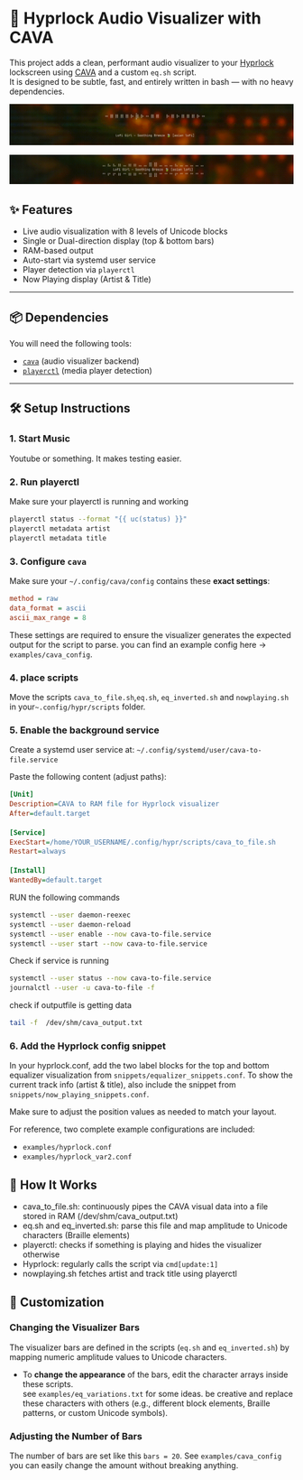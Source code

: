 # 🎵 Hyprlock Audio Visualizer with CAVA

This project adds a clean, performant audio visualizer to your [Hyprlock](https://github.com/hyprwm/hyprlock) lockscreen using [CAVA](https://github.com/karlstav/cava) and a custom `eq.sh` script.  
It is designed to be subtle, fast, and entirely written in bash — with no heavy dependencies.

![Preview](equalizer_demo1.gif)

![Preview](equalizer_demo2.gif)


## ✨ Features

- Live audio visualization with 8 levels of Unicode blocks
- Single or Dual-direction display (top & bottom bars)
- RAM-based output
- Auto-start via systemd user service
- Player detection via `playerctl`
- Now Playing display (Artist & Title)

---

## 📦 Dependencies

You will need the following tools:

- [`cava`](https://github.com/karlstav/cava) (audio visualizer backend)
- [`playerctl`](https://github.com/altdesktop/playerctl) (media player detection)

---

## 🛠️ Setup Instructions

### 1. Start Music
Youtube or something. It makes testing easier.

### 2. Run playerctl
Make sure your playerctl is running and working
```bash
playerctl status --format "{{ uc(status) }}"
playerctl metadata artist
playerctl metadata title
```

### 3. Configure `cava`

Make sure your `~/.config/cava/config` contains these **exact settings**:
```ini
method = raw
data_format = ascii
ascii_max_range = 8
```
These settings are required to ensure the visualizer generates the expected output for the script to parse.
you can find an example config here -> `examples/cava_config`.

### 4. place scripts
Move the scripts `cava_to_file.sh`,`eq.sh`, `eq_inverted.sh` and `nowplaying.sh` in your`~.config/hypr/scripts` folder.

### 5. Enable the background service
Create a systemd user service at:
```~/.config/systemd/user/cava-to-file.service```

Paste the following content (adjust paths):
```ini
[Unit]
Description=CAVA to RAM file for Hyprlock visualizer
After=default.target

[Service]
ExecStart=/home/YOUR_USERNAME/.config/hypr/scripts/cava_to_file.sh
Restart=always

[Install]
WantedBy=default.target
```

RUN the following commands
```bash
systemctl --user daemon-reexec
systemctl --user daemon-reload
systemctl --user enable --now cava-to-file.service
systemctl --user start --now cava-to-file.service
```
Check if service is running
```bash
systemctl --user status --now cava-to-file.service
journalctl --user -u cava-to-file -f
```
check if outputfile is getting data
```bash
tail -f  /dev/shm/cava_output.txt
```

### 6. Add the Hyprlock config snippet
In your hyprlock.conf, add the two label blocks for the top and bottom equalizer visualization from `snippets/equalizer_snippets.conf`.
To show the current track info (artist & title), also include the snippet from `snippets/now_playing_snippets.conf`.

Make sure to adjust the position values as needed to match your layout.

For reference, two complete example configurations are included:
- `examples/hyprlock.conf`
- `examples/hyprlock_var2.conf`

## 🧠 How It Works
- cava_to_file.sh: continuously pipes the CAVA visual data into a file stored in RAM (/dev/shm/cava_output.txt)
- eq.sh and eq_inverted.sh: parse this file and map amplitude to Unicode characters (Braille elements)
- playerctl: checks if something is playing and hides the visualizer otherwise
- Hyprlock: regularly calls the script via `cmd[update:1]`
- nowplaying.sh fetches artist and track title using playerctl

## 🎨 Customization
### Changing the Visualizer Bars

The visualizer bars are defined in the scripts (`eq.sh` and `eq_inverted.sh`) by mapping numeric amplitude values to Unicode characters.

- To **change the appearance** of the bars, edit the character arrays inside these scripts.  
  see `examples/eq_variations.txt` for some ideas. be creative and replace these characters with others (e.g., different block elements, Braille patterns, or custom Unicode symbols).

### Adjusting the Number of Bars
The number of bars are set like this `bars = 20`. See `examples/cava_config`
you can easily change the amount without breaking anything.
